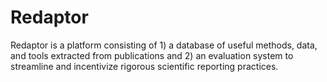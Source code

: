 # Redaptor
Redaptor is a platform consisting of 1) a database of useful methods, data, and tools extracted from publications and 2) an evaluation system to streamline and incentivize rigorous scientific reporting practices.

